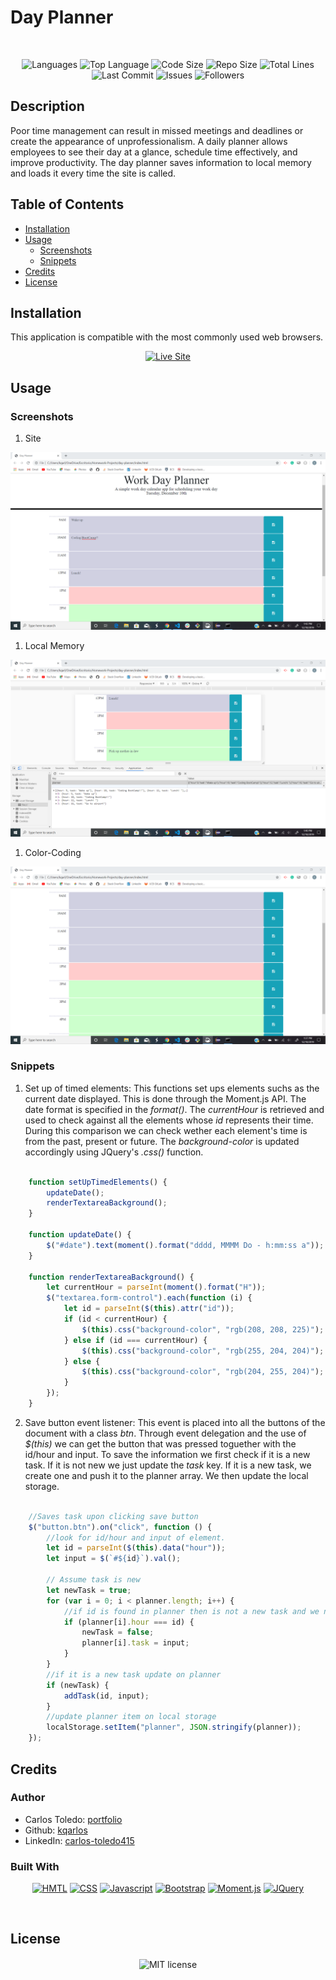 # Day Planner

</br>
<p align="center">
    <img src="https://img.shields.io/github/languages/count/kqarlos/day-planner?style=for-the-badge" alt="Languages" />
    <img src="https://img.shields.io/github/languages/top/kqarlos/day-planner?style=for-the-badge" alt="Top Language" />
    <img src="https://img.shields.io/github/languages/code-size/kqarlos/day-planner?style=for-the-badge" alt="Code Size" />
    <img src="https://img.shields.io/github/repo-size/kqarlos/day-planner?style=for-the-badge" alt="Repo Size" />   
    <img src="https://img.shields.io/tokei/lines/github/kqarlos/day-planner?style=for-the-badge" alt="Total Lines" />   
    <img src="https://img.shields.io/github/last-commit/kqarlos/day-planner?style=for-the-badge" alt="Last Commit" />  
    <img src="https://img.shields.io/github/issues/kqarlos/day-planner?style=for-the-badge" alt="Issues" />  
    <img src="https://img.shields.io/github/followers/kqarlos?style=social" alt="Followers" />  
</p>

## Description

Poor time management can result in missed meetings and deadlines or create the appearance of unprofessionalism. A daily planner allows employees to see their day at a glance, schedule time effectively, and improve productivity. The day planner saves information to local memory and loads it every time the site is called.

## Table of Contents

* [Installation](#installation)
* [Usage](#usage)
    * [Screenshots](#screenshots)
    * [Snippets](#snippets)
* [Credits](#credits)
* [License](#license)


## Installation

This application is compatible with the most commonly used web browsers.

<p align="center">
    <a href="https://kqarlos.github.io/day-planner"><img src="https://img.shields.io/badge/-👉 See Live Site-success?style=for-the-badge"  alt="Live Site" /></a>
</p>

## Usage 

### Screenshots

1. Site 

![Site](assets/images/site-image.png)

1. Local Memory 

![Local Memory](assets/images/local-memory.png)

1. Color-Coding

![Color-coding](assets/images/color-coding.png)


### Snippets

1. Set up of timed elements: This functions set ups elements suchs as the current date displayed. This is done through the Moment.js API. The date format is specified in the _format()_. The _currentHour_ is retrieved and used to check against all the elements whose _id_ represents their time. During this comparison we can check wether each element's time is from the past, present or future. The _background-color_ is updated accordingly using JQuery's _.css()_ function.

```javascript

    function setUpTimedElements() {
        updateDate();
        renderTextareaBackground();
    }

    function updateDate() {
        $("#date").text(moment().format("dddd, MMMM Do - h:mm:ss a"));
    }

    function renderTextareaBackground() {
        let currentHour = parseInt(moment().format("H"));
        $("textarea.form-control").each(function (i) {
            let id = parseInt($(this).attr("id"));
            if (id < currentHour) {
                $(this).css("background-color", "rgb(208, 208, 225)");
            } else if (id === currentHour) {
                $(this).css("background-color", "rgb(255, 204, 204)");
            } else {
                $(this).css("background-color", "rgb(204, 255, 204)");
            }
        });
    }

```

2. Save button event listener: This event is placed into all the buttons of the document with a class _btn_. Through event delegation and the use of _$(this)_ we can get the button that was pressed toguether with the id/hour and input. To save the information we first check if it is a new task. If it is not new we just update the _task_ key. If it is a new task, we create one and push it to the planner array. We then update the local storage.

```javascript

    //Saves task upon clicking save button
    $("button.btn").on("click", function () {
        //look for id/hour and input of element. 
        let id = parseInt($(this).data("hour"));
        let input = $(`#${id}`).val();

        // Assume task is new
        let newTask = true;
        for (var i = 0; i < planner.length; i++) {
            //if id is found in planner then is not a new task and we need to update task
            if (planner[i].hour === id) {
                newTask = false;
                planner[i].task = input;
            }
        }
        //if it is a new task update on planner
        if (newTask) {
            addTask(id, input);
        }
        //update planner item on local storage
        localStorage.setItem("planner", JSON.stringify(planner));
    });

```

## Credits 

### Author

- Carlos Toledo: [portfolio](https://kqarlos.github.io)
- Github: [kqarlos](https://www.github.com/kqarlos)
- LinkedIn: [carlos-toledo415](https://www.linkedin.com/in/carlos-toledo415/)

### Built With

<p align="center">
    <a href="https://developer.mozilla.org/en-US/docs/Web/HTML"><img src="https://img.shields.io/badge/-HTML-orange?style=for-the-badge"  alt="HMTL" /></a>
    <a href="https://developer.mozilla.org/en-US/docs/Web/CSS"><img src="https://img.shields.io/badge/-CSS-blue?style=for-the-badge" alt="CSS" /></a>
    <a href="https://www.javascript.com/"><img src="https://img.shields.io/badge/-Javascript-yellow?style=for-the-badge" alt="Javascript" /></a>
    <a href="https://getbootstrap.com/"><img src="https://img.shields.io/badge/-Bootstrap-blueviolet?style=for-the-badge" alt="Bootstrap" /></a>
    <a href="https://momentjs.com/docs/"><img src="https://img.shields.io/badge/-Moment.js-success?style=for-the-badge" alt="Moment.js" /></a>
    <a href="https://jquery.com/"><img src="https://img.shields.io/badge/-JQuery-blue?style=for-the-badge" alt="JQuery" /></a>
</p>
</br>

## License

<p align="center">
    <img align="center" src="https://img.shields.io/github/license/kqarlos/day-planner?style=for-the-badge" alt="MIT license" />
</p>